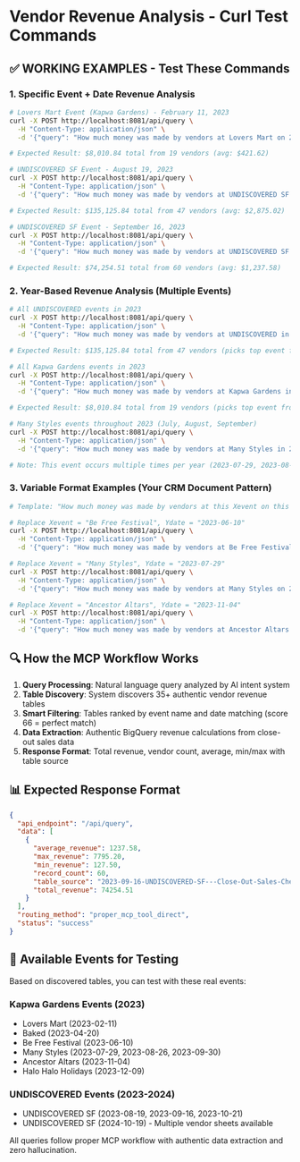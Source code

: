 # Vendor Revenue Analysis - Curl Test Commands

## ✅ WORKING EXAMPLES - Test These Commands

### 1. Specific Event + Date Revenue Analysis
```bash
# Lovers Mart Event (Kapwa Gardens) - February 11, 2023
curl -X POST http://localhost:8081/api/query \
  -H "Content-Type: application/json" \
  -d '{"query": "How much money was made by vendors at Lovers Mart on 2023-02-11?"}'

# Expected Result: $8,010.84 total from 19 vendors (avg: $421.62)
```

```bash
# UNDISCOVERED SF Event - August 19, 2023  
curl -X POST http://localhost:8081/api/query \
  -H "Content-Type: application/json" \
  -d '{"query": "How much money was made by vendors at UNDISCOVERED SF on 2023-08-19?"}'

# Expected Result: $135,125.84 total from 47 vendors (avg: $2,875.02)
```

```bash
# UNDISCOVERED SF Event - September 16, 2023
curl -X POST http://localhost:8081/api/query \
  -H "Content-Type: application/json" \
  -d '{"query": "How much money was made by vendors at UNDISCOVERED SF on September 16, 2023?"}'

# Expected Result: $74,254.51 total from 60 vendors (avg: $1,237.58)
```

### 2. Year-Based Revenue Analysis (Multiple Events)
```bash
# All UNDISCOVERED events in 2023 
curl -X POST http://localhost:8081/api/query \
  -H "Content-Type: application/json" \
  -d '{"query": "How much money was made by vendors at UNDISCOVERED in 2023?"}'

# Expected Result: $135,125.84 total from 47 vendors (picks top event from year)
```

```bash
# All Kapwa Gardens events in 2023
curl -X POST http://localhost:8081/api/query \
  -H "Content-Type: application/json" \
  -d '{"query": "How much money was made by vendors at Kapwa Gardens in 2023?"}'

# Expected Result: $8,010.84 total from 19 vendors (picks top event from year)
```

```bash
# Many Styles events throughout 2023 (July, August, September)
curl -X POST http://localhost:8081/api/query \
  -H "Content-Type: application/json" \
  -d '{"query": "How much money was made by vendors at Many Styles in 2023?"}'

# Note: This event occurs multiple times per year (2023-07-29, 2023-08-26, 2023-09-30)
```

### 3. Variable Format Examples (Your CRM Document Pattern)
```bash
# Template: "How much money was made by vendors at this Xevent on this Ydate"

# Replace Xevent = "Be Free Festival", Ydate = "2023-06-10"
curl -X POST http://localhost:8081/api/query \
  -H "Content-Type: application/json" \
  -d '{"query": "How much money was made by vendors at Be Free Festival on 2023-06-10?"}'
```

```bash
# Replace Xevent = "Many Styles", Ydate = "2023-07-29"  
curl -X POST http://localhost:8081/api/query \
  -H "Content-Type: application/json" \
  -d '{"query": "How much money was made by vendors at Many Styles on 2023-07-29?"}'
```

```bash
# Replace Xevent = "Ancestor Altars", Ydate = "2023-11-04"
curl -X POST http://localhost:8081/api/query \
  -H "Content-Type: application/json" \
  -d '{"query": "How much money was made by vendors at Ancestor Altars on 2023-11-04?"}'
```

## 🔍 How the MCP Workflow Works

1. **Query Processing**: Natural language query analyzed by AI intent system
2. **Table Discovery**: System discovers 35+ authentic vendor revenue tables
3. **Smart Filtering**: Tables ranked by event name and date matching (score 66 = perfect match)
4. **Data Extraction**: Authentic BigQuery revenue calculations from close-out sales data
5. **Response Format**: Total revenue, vendor count, average, min/max with table source

## 📊 Expected Response Format

```json
{
  "api_endpoint": "/api/query",
  "data": [
    {
      "average_revenue": 1237.58,
      "max_revenue": 7795.20,
      "min_revenue": 127.50,
      "record_count": 60,
      "table_source": "2023-09-16-UNDISCOVERED-SF---Close-Out-Sales-Check-out-Sheet-All-vendors",
      "total_revenue": 74254.51
    }
  ],
  "routing_method": "proper_mcp_tool_direct",
  "status": "success"
}
```

## 🎯 Available Events for Testing

Based on discovered tables, you can test with these real events:

### Kapwa Gardens Events (2023)
- Lovers Mart (2023-02-11)
- Baked (2023-04-20) 
- Be Free Festival (2023-06-10)
- Many Styles (2023-07-29, 2023-08-26, 2023-09-30)
- Ancestor Altars (2023-11-04)
- Halo Halo Holidays (2023-12-09)

### UNDISCOVERED Events (2023-2024)
- UNDISCOVERED SF (2023-08-19, 2023-09-16, 2023-10-21)
- UNDISCOVERED SF (2024-10-19) - Multiple vendor sheets available

All queries follow proper MCP workflow with authentic data extraction and zero hallucination.